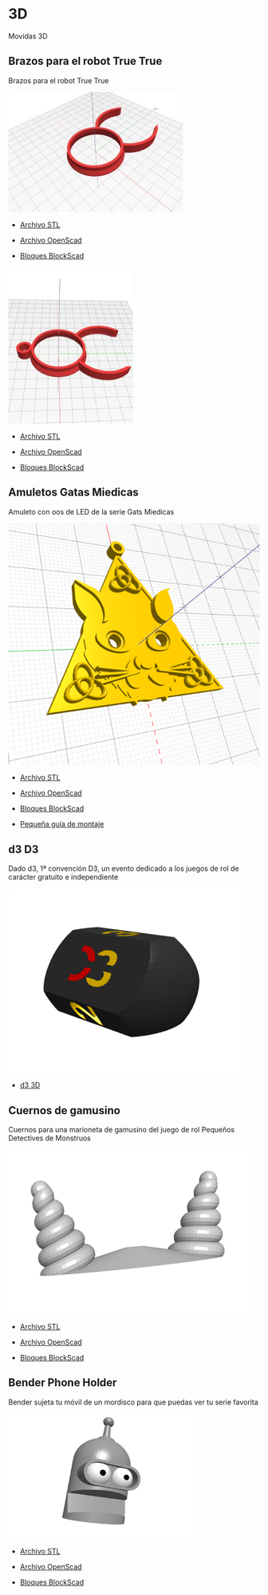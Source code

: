 # 3D
Movidas 3D

## Brazos para el robot True True

Brazos para el robot True True

![Imagen](https://github.com/lobotic/3D/blob/main/BrazosTruTrue/Brazos%20True%20True.jpg)

* [Archivo STL](https://github.com/lobotic/3D/blob/main/BrazosTruTrue/Brazos%20True%20True.stl)

* [Archivo OpenScad](https://github.com/lobotic/3D/blob/main/BrazosTruTrue/Brazos%20True%20True.scad)

* [Bloques BlockScad](https://github.com/lobotic/3D/blob/main/BrazosTruTrue/Brazos%20True%20True.xml)


![Imagen](https://github.com/lobotic/3D/blob/main/BrazosTruTrue/Brazos%20TrueTrue%20%2B%20porta-Rotu.jpg)

* [Archivo STL](https://github.com/lobotic/3D/blob/main/BrazosTruTrue/Brazos%20TrueTrue%20%2B%20porta-Rotu.stl)

* [Archivo OpenScad](https://github.com/lobotic/3D/blob/main/BrazosTruTrue/Brazos%20TrueTrue%20%2B%20porta-Rotu.scad)

* [Bloques BlockScad](https://github.com/lobotic/3D/blob/main/BrazosTruTrue/Brazos%20TrueTrue%20%2B%20porta-Rotu.xml)



## Amuletos Gatas Miedicas

Amuleto con oos de LED de la serie Gats Miedicas

![Imagen](https://github.com/lobotic/3D/blob/main/Scaredy%20Cats%20Amulet/Scaredy%20cats%20amulet.png)

* [Archivo STL](https://github.com/lobotic/3D/blob/main/Scaredy%20Cats%20Amulet/Scaredy%20cats%20amulet.stl)

* [Archivo OpenScad](https://github.com/lobotic/3D/blob/main/Scaredy%20Cats%20Amulet/Scaredy%20cats%20amulet.scad)

* [Bloques BlockScad](https://github.com/lobotic/3D/blob/main/Scaredy%20Cats%20Amulet/Scaredy%20cats%20amulet.xml)
  
* [Pequeña guía de montaje](https://github.com/lobotic/3D/blob/main/Scaredy%20Cats%20Amulet/Scaredy%20Cats%20Amulet.pdf)

## d3 D3

Dado d3, 1ª convención D3, un evento dedicado a los juegos de rol de carácter gratuito e independiente

![Imagen](https://github.com/lobotic/3D/blob/main/Dado%20d3%20D3/d3_1.png)

* [d3 3D](https://github.com/lobotic/3D/blob/main/Dado%20d3%20D3)

## Cuernos de gamusino

Cuernos para una marioneta de gamusino del juego de rol Pequeños Detectives de Monstruos

![Imagen](https://github.com/lobotic/3D/blob/main/CuernosDeGamusino/CuernosDeGamusino.png)

* [Archivo STL](https://github.com/lobotic/3D/blob/main/CuernosDeGamusino/CuernosDeGamusino.stl)

* [Archivo OpenScad](https://github.com/lobotic/3D/blob/main/CuernosDeGamusino/CuernosDeGamusino.scad)

* [Bloques BlockScad](https://github.com/lobotic/3D/blob/main/CuernosDeGamusino/CuernosDeGamusino.xml)


## Bender Phone Holder

Bender sujeta tu móvil de un mordisco para que puedas ver tu serie favorita

<img src="https://github.com/lobotic/3D/blob/main/Bender%20Phone%20Holder/Bender%20Phole%20Holder.jpg" width="370" height="250">

* [Archivo STL](https://github.com/lobotic/3D/blob/main/Bender%20Phone%20Holder/Bender%20Phone%20Holder.stl)

* [Archivo OpenScad](https://github.com/lobotic/3D/blob/main/Bender%20Phone%20Holder/Bender_Phone_Holder.scad)

* [Bloques BlockScad](https://github.com/lobotic/3D/blob/main/Bender%20Phone%20Holder/Bender%20Phone%20Holder.xml)

